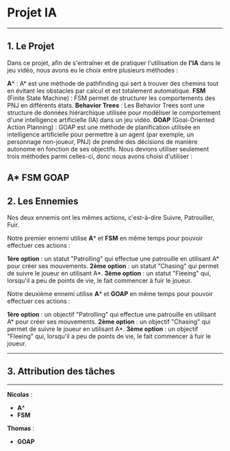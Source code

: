 # Projet IA
---

## 1. Le Projet

Dans ce projet, afin de s'entraîner et de pratiquer l'utilisation de **l'IA** dans le jeu vidéo, nous avons eu le choix entre plusieurs méthodes :

**A*** : A* est une méthode de pathfinding qui sert à trouver des chemins tout en évitant les obstacles par calcul et est totalement automatique.
**FSM** (Finite State Machine) : FSM permet de structurer les comportements des PNJ en différents états.
**Behavior Trees** : Les Behavior Trees sont une structure de données hiérarchique utilisée pour modéliser le comportement d'une intelligence artificielle (IA) dans un jeu vidéo.
**GOAP** (Goal-Oriented Action Planning) : GOAP est une méthode de planification utilisée en intelligence artificielle pour permettre à un agent (par exemple, un personnage non-joueur, PNJ) de prendre des décisions de manière autonome en fonction de ses objectifs.
Nous devions utiliser seulement trois méthodes parmi celles-ci, donc nous avons choisi d'utiliser :

**A***
**FSM**
**GOAP**
---

## 2. Les Ennemies

Nos deux ennemis ont les mêmes actions, c'est-à-dire Suivre, Patrouiller, Fuir.

Notre premier ennemi utilise **A*** et **FSM** en même temps pour pouvoir effectuer ces actions :

**1ère option** : un statut "Patrolling" qui effectue une patrouille en utilisant A* pour créer ses mouvements.
**2ème option** : un statut "Chasing" qui permet de suivre le joueur en utilisant A*.
**3ème option** : un statut "Fleeing" qui, lorsqu'il a peu de points de vie, le fait commencer à fuir le joueur.

Notre deuxième ennemi utilise **A*** et **GOAP** en même temps pour pouvoir effectuer ces actions :

**1ère option** : un objectif "Patrolling" qui effectue une patrouille en utilisant A* pour créer ses mouvements.
**2ème option** : un objectif "Chasing" qui permet de suivre le joueur en utilisant A*.
**3ème option** : un objectif "Fleeing" qui, lorsqu'il a peu de points de vie, le fait commencer à fuir le joueur.

---
## 3. Attribution des tâches
---

**Nicolas** : 
- **A***
- **FSM**

**Thomas** :
- **GOAP**

